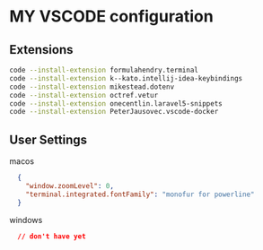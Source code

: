 # MY VSCODE configuration

Extensions 
---
```bash
code --install-extension formulahendry.terminal
code --install-extension k--kato.intellij-idea-keybindings
code --install-extension mikestead.dotenv
code --install-extension octref.vetur
code --install-extension onecentlin.laravel5-snippets
code --install-extension PeterJausovec.vscode-docker
```

User Settings
---
macos
```json
  {
    "window.zoomLevel": 0,
    "terminal.integrated.fontFamily": "monofur for powerline"
  }
```
windows

```json
  // don't have yet
```
